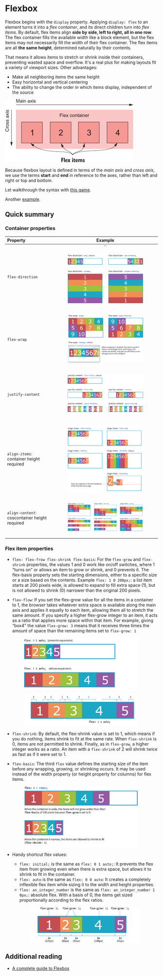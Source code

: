 # Flexbox

Flexbox begins with the `display` property. Applying `display: flex` to an element turns it into a _flex container_, and its direct children turn into _flex items_. By default, flex items align **side by side, left to right, all in one row**. The flex container fills the available width like a block element, but the flex items may not necessarily fill the width of their flex container. The flex items are all **the same height**, determined naturally by their contents.

That means it allows items to stretch or shrink inside their containers, preventing wasted space and overflow. It's a real plus for making layouts fit a variety of viewport sizes. Other advantages:

- Make all neighboring items the same height
- Easy horizontal and vertical centering
- The ability to change the order in which items display, independent of the source

![](../images/flexbox_1.png)

Because flexbox layout is defined in terms of the _main axis_ and _cross axis_, we use the terms **start** and **end** in reference to the axes, rather than left and right or top and bottom.

Let walkthrough the syntax with <a href="https://flexboxfroggy.com" target="_blank">this game</a>.

Another <a href="" target="_blank">example</a>.

## Quick summary

### Container properties

| Property                                      |                                      Example                                       |
| :-------------------------------------------- | :--------------------------------------------------------------------------------: |
| `flex-direction`                              | ``<p align="center"><img src="../images/css_flex-direction.png" width="75%" /></p> |
| `flex-wrap`                                   |    <p align="center"><img src="../images/css_flex-wrap.png" width="75%" /></p>     |
| `justify-content`                             | <p align="center"><img src="../images/css_justify-content.png" width="75%" /></p>  |
| `align-items`: container height required      |   <p align="center"><img src="../images/css_align-items.png" width="75%" /></p>    |
| `align-content`: csscontainer height required |  <p align="center"><img src="../images/css_align-content.png" width="75%" /></p>   |

### Flex item properties

- `flex: flex-frow flex-shrink flex-basis`: For the `flex-grow` and `flex-shrink` properties, the values 1 and 0 work like on/off switches, where 1 “turns on” or allows an item to grow or shrink, and 0 prevents it. The flex-basis property sets the starting dimensions, either to a specific size or a size based on the contents. Example `flex: 1 0 200px;`: a list item starts at 200 pixels wide, is allowed to expand to fill extra space (1), but is not allowed to shrink (0) narrower than the original 200 pixels.

- `flex-flow`: If you set the flex-grow value for all the items in a container to 1, the browser takes whatever extra space is available along the main axis and applies it equally to each item, allowing them all to stretch the same amount. If you specify a higher flex-grow integer to an item, it acts as a ratio that applies more space within that item. For example, giving “box4” the value `flex-grow: 3` means that it receives three times the amount of space than the remaining items set to `flex-grow: 1`
<p align="center"><img src="../images/css_flex-grow.png" width="75%" /></p>
<p align="center"><img src="../images/css_flex-grow2.png" width="75%" /></p>

- `flex-shrink`: By default, the flex-shrink value is set to 1, which means if you do nothing, items shrink to fit at the same rate. When `flex-shrink` is 0, items are not permitted to shrink. Finally, as in `flex-grow`, a higher integer works as a ratio. An item with a `flex-shrink` of 2 will shrink twice as fast as if it were set to 1.

- `flex-basis`: The third `flex` value defines the starting size of the item before any wrapping, growing, or shrinking occurs. It may be used instead of the width property (or height property for columns) for flex items.
<p align="center"><img src="../images/css_flex-basis.png" width="75%" /></p>

- Handy shortcut flex values:

  - `flex: initial;` is the same as `flex: 0 1 auto;`: It prevents the flex item from growing even when there is extra space, but allows it to shrink to fit in the container.
  - `flex: auto` is the same as `flex: 0 0 auto`: It creates a completely inflexible flex item while sizing it to the width and height properties.
  - `flex: an_integer_number` is the same as `flex: an_integer_number 1 0px;`: absolute flex. With a basis of 0, the items get sized proportionally according to the flex ratios.

  <p align="center"><img src="../images/css_absolute_flex.png" width="75%" /></p>

## Additional reading

- [A complete guide to Flexbox](https://css-tricks.com/snippets/css/a-guide-to-flexbox/)
